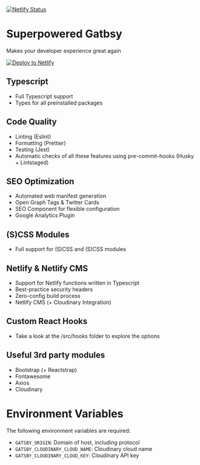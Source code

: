 [![Netlify Status](https://api.netlify.com/api/v1/badges/456b9175-04a9-462f-bfba-a6f973283cf1/deploy-status)](https://app.netlify.com/sites/supercharged-gatsby/deploys)

# Superpowered Gatbsy

Makes your developer experience great again

<a href="https://app.netlify.com/start/deploy?repository=https://github.com/danlutz/supercharged-gatsby&amp;stack=cms"><img src="https://www.netlify.com/img/deploy/button.svg" alt="Deploy to Netlify"></a>

## Typescript

- Full Typescript support
- Types for all preinstalled packages

## Code Quality

- Linting (Eslint)
- Formatting (Prettier)
- Testing (Jest)
- Automatic checks of all these features using pre-commit-hooks (Husky + Lintstaged)

## SEO Optimization

- Automated web manifest generation
- Open Graph Tags & Twitter Cards
- SEO Component for flexible configuration
- Google Analytics Plugin

## (S)CSS Modules

- Full support for (S)CSS and (S)CSS modules

## Netlify & Netlify CMS

- Support for Netlify functions written in Typescript
- Best-practice security headers
- Zero-config build process
- Netlify CMS (+ Cloudinary Integration)

## Custom React Hooks

- Take a look at the /src/hooks folder to explore the options

## Useful 3rd party modules

- Bootstrap (+ Reactstrap)
- Fontawesome
- Axios
- Cloudinary

# Environment Variables

The following environment variables are required:

- `GATSBY_ORIGIN`: Domain of host, including protocol
- `GATSBY_CLOUDINARY_CLOUD_NAME`: Cloudinary cloud name
- `GATSBY_CLOUDINARY_CLOUD_KEY`: Cloudinary API key
